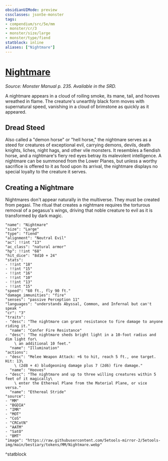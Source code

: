 ```yaml
---
obsidianUIMode: preview
cssclasses: json5e-monster
tags:
- compendium/src/5e/mm
- monster/cr/3
- monster/size/large
- monster/type/fiend
statblock: inline
aliases: ["Nightmare"]
---
```

# [Nightmare](3-Mechanics\CLI\bestiary\fiend/nightmare.md)
*Source: Monster Manual p. 235. Available in the SRD.*  

A nightmare appears in a cloud of roiling smoke, its mane, tail, and hooves wreathed in flame. The creature's unearthly black form moves with supernatural speed, vanishing in a cloud of brimstone as quickly as it appeared.

## Dread Steed

Also called a "demon horse" or "hell horse," the nightmare serves as a steed for creatures of exceptional evil, carrying demons, devils, death knights, liches, night hags, and other vile monsters. It resembles a fiendish horse, and a nightmare's fiery red eyes betray its malevolent intelligence. A nightmare can be summoned from the Lower Planes, but unless a worthy sacrifice is offered to it as food upon its arrival, the nightmare displays no special loyalty to the creature it serves.

## Creating a Nightmare

Nightmares don't appear naturally in the multiverse. They must be created from pegasi. The ritual that creates a nightmare requires the torturous removal of a pegasus's wings, driving that noble creature to evil as it is transformed by dark magic.

```statblock
"name": "Nightmare"
"size": "Large"
"type": "fiend"
"alignment": "Neutral Evil"
"ac": !!int "13"
"ac_class": "natural armor"
"hp": !!int "68"
"hit_dice": "8d10 + 24"
"stats":
- !!int "18"
- !!int "15"
- !!int "16"
- !!int "10"
- !!int "13"
- !!int "15"
"speed": "60 ft., fly 90 ft."
"damage_immunities": "fire"
"senses": "passive Perception 11"
"languages": "understands Abyssal, Common, and Infernal but can't speak "
"cr": "3"
"traits":
- "desc": "The nightmare can grant resistance to fire damage to anyone riding it."
  "name": "Confer Fire Resistance"
- "desc": "The nightmare sheds bright light in a 10-foot radius and dim light for\
    \ an additional 10 feet."
  "name": "Illumination"
"actions":
- "desc": "Melee Weapon Attack: +6 to hit, reach 5 ft., one target. Hit: 13\
    \ (2d8 + 4) bludgeoning damage plus 7 (2d6) fire damage."
  "name": "Hooves"
- "desc": "The nightmare and up to three willing creatures within 5 feet of it magically\
    \ enter the Ethereal Plane from the Material Plane, or vice versa."
  "name": "Ethereal Stride"
"source":
- "MM"
- "BGDIA"
- "IMR"
- "MOT"
- "CoS"
- "CRCotN"
- "AATM"
- "SatO"
- "BMT"
"image": "https://raw.githubusercontent.com/5etools-mirror-2/5etools-img/main/bestiary/tokens/MM/Nightmare.webp"
```
^statblock